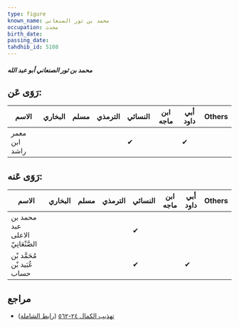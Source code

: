 ```yaml
---
type: figure
known_name: محمد بن ثور الصنعاني
occupation: محدث
birth_date:
passing_date:
tahdhib_id: 5108
---
```

##### محمد بن ثور الصنعاني أبو عبد الله

## رَوَى عَن:
| الاسم         | البخاري | مسلم | الترمذي | النسائي | ابن ماجه | أبي داود | Others |
| ------------- | ------- | ---- | ------- | ------- | -------- | -------- | ------ |
| معمر ابن راشد |         |      |         | ✔       |          | ✔        |        |
## رَوَى عَنه:
| الاسم                             | البخاري | مسلم | الترمذي | النسائي | ابن ماجه | أبي داود | Others |
| --------------------------------- | ------- | ---- | ------- | ------- | -------- | -------- | ------ |
| محمد بن عبد الاعلى الصَّنْعَانِيّ |         |      |         | ✔       |          |          |        |
| مُحَمَّد بْن عُبَيد بْن حساب      |         |      |         | ✔       |          | ✔        |        |
## مراجع
- [تهذيب الكمال ٢٤-٥٦٢](obsidian://open?vault=Tahdhib-al-Kamal&file=Figures/٥١٠٨-محمد%20بن%20ثور%20الصنعاني%20أبو%20عبد%20الله) ([رابط الشاملة](https://shamela.ws/book/3722/13074))